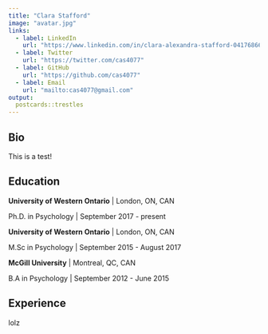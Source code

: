 ```yaml
---
title: "Clara Stafford"
image: "avatar.jpg"
links:
  - label: LinkedIn
    url: "https://www.linkedin.com/in/clara-alexandra-stafford-04176866/"
  - label: Twitter
    url: "https://twitter.com/cas4077"
  - label: GitHub
    url: "https://github.com/cas4077"
  - label: Email
    url: "mailto:cas4077@gmail.com"
output:
  postcards::trestles
---
```

 
## Bio

This is a test!

## Education

**University of Western Ontario** | London, ON, CAN

Ph.D. in Psychology | September 2017 - present

**University of Western Ontario** | London, ON, CAN

M.Sc in Psychology | September 2015 - August 2017

**McGill University** | Montreal, QC, CAN

B.A in Psychology | September 2012 - June 2015

## Experience

lolz
